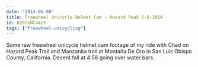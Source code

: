 ```yaml
---
date: "2014-06-08"
title: Freewheel Unicycle Helmet Cam - Hazard Peak 6-8-2014
id: B202xNC44zY
tags: ["freewheel-unicycling"]
---
```


Some raw freewheel unicycle helmet cam footage of my ride with Chad on Hazard Peak Trail and Manzanita trail at Montaña De Oro in San Luis Obispo County, California. Decent fall at 4:58 going over water bars.
